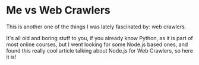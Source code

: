 # Me vs Web Crawlers

This is another one of the things I was lately fascinated by: web crawlers.

It's all old and boring stuff to you, if you already know Python, as it is part of most online courses, but I went looking for some Node.js based ones, and found this really cool article talking about Node.js for Web Crawlers, so here it is!